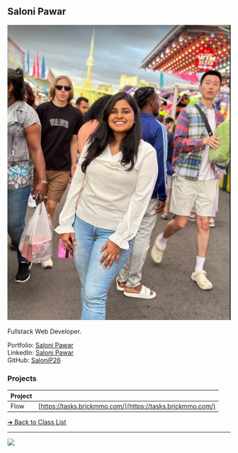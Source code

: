 <style>@import url("//readme.codeadam.ca/readme.css");</style>

## Saloni Pawar

![Beatrice Tan](../images/salonipawar.jpg)

Fullstack Web Developer.

Portfolio: [Saloni Pawar](http://n01607913.infinityfreeapp.com/deployment101/)  
LinkedIn: [Saloni Pawar](https://www.linkedin.com/in/saloni-pawar/)  
GitHub: [SaloniP26](https://github.com/SaloniP26)  

### Projects

| Project | |
| - | - |
| Flow | [https://tasks.brickmmo.com/](https://tasks.brickmmo.com/) |

[&#10132; Back to Class List](/)

---

<a href="https://brickmmo.com">
<img src="https://brickmmo.com/images/brickmmo-logo-horizontal.jpg" width="100">
</a>
